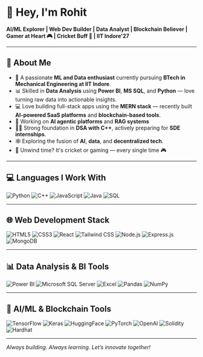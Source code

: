 # 👋 Hey, I'm Rohit

**AI/ML Explorer | Web Dev Builder | Data Analyst | Blockchain Believer | Gamer at Heart 🎮 | Cricket Buff 🏏 | IIT Indore'27**

---

## 🚀 About Me

- 🧠 A passionate **ML and Data enthusiast** currently pursuing **BTech in Mechanical Engineering at IIT Indore**.
- 📊 Skilled in **Data Analysis** using **Power BI**, **MS SQL**, and **Python** — love turning raw data into actionable insights.
- 💻 Love building full-stack apps using the **MERN stack** — recently built **AI-powered SaaS platforms** and **blockchain-based tools**.
- 🤖 Working on **AI agentic platforms** and **RAG systems** 
- 👨‍💻 Strong foundation in **DSA with C++**, actively preparing for **SDE internships**.
- 🕸️ Exploring the fusion of **AI**, **data**, and **decentralized tech**.
- 🏏 Unwind time? It's cricket or gaming — every single time 🎮

---

## 💻 Languages I Work With

![Python](https://img.shields.io/badge/-Python-05122A?style=flat&logo=python)
![C++](https://img.shields.io/badge/-C++-05122A?style=flat&logo=cplusplus)
![JavaScript](https://img.shields.io/badge/-JavaScript-05122A?style=flat&logo=javascript)
![Java](https://img.shields.io/badge/-Java-05122A?style=flat&logo=java)
![SQL](https://img.shields.io/badge/-SQL-05122A?style=flat&logo=sqlite)

---

## 🌐 Web Development Stack

![HTML5](https://img.shields.io/badge/-HTML5-05122A?style=flat&logo=html5)
![CSS3](https://img.shields.io/badge/-CSS3-05122A?style=flat&logo=css3)
![React](https://img.shields.io/badge/-React-05122A?style=flat&logo=react)
![Tailwind CSS](https://img.shields.io/badge/-TailwindCSS-05122A?style=flat&logo=tailwindcss)
![Node.js](https://img.shields.io/badge/-Node.js-05122A?style=flat&logo=node.js)
![Express.js](https://img.shields.io/badge/-Express.js-05122A?style=flat&logo=express)
![MongoDB](https://img.shields.io/badge/-MongoDB-05122A?style=flat&logo=mongodb)

---

## 📊 Data Analysis & BI Tools

![Power BI](https://img.shields.io/badge/-Power%20BI-05122A?style=flat&logo=powerbi)
![Microsoft SQL Server](https://img.shields.io/badge/-MS%20SQL%20Server-05122A?style=flat&logo=microsoftsqlserver)
![Excel](https://img.shields.io/badge/-Excel-05122A?style=flat&logo=microsoftexcel)
![Pandas](https://img.shields.io/badge/-Pandas-05122A?style=flat&logo=pandas)
![NumPy](https://img.shields.io/badge/-NumPy-05122A?style=flat&logo=numpy)

---

## 🧠 AI/ML & Blockchain Tools

![TensorFlow](https://img.shields.io/badge/-TensorFlow-05122A?style=flat&logo=tensorflow)
![Keras](https://img.shields.io/badge/-Keras-05122A?style=flat&logo=keras)
![HuggingFace](https://img.shields.io/badge/-HuggingFace-05122A?style=flat&logo=huggingface)
![PyTorch](https://img.shields.io/badge/-PyTorch-05122A?style=flat&logo=pytorch)
![OpenAI](https://img.shields.io/badge/-OpenAI-05122A?style=flat&logo=openai)
![Solidity](https://img.shields.io/badge/-Solidity-05122A?style=flat&logo=solidity)
![Hardhat](https://img.shields.io/badge/-Hardhat-05122A?style=flat&logo=ethereum)

---

_Always building. Always learning. Let’s innovate together!_
